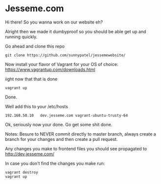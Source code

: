 # Jesseme.com

Hi there!  So you wanna work on our website eh?

Alright then we made it dumbyproof so you should be able get up and running quickly.

Go ahead and clone this repo

```
git clone https://github.com/sunnypatel/jessemewebsite/
```

Now install your flavor of Vagrant for your OS of choice:
https://www.vagrantup.com/downloads.html

iight now that that is done
```
vagrant up
```

Done.

Well add this to your /etc/hosts
```
192.168.50.10   dev.jesseme.com vagrant-ubuntu-trusty-64
```

Ok, seriously now your done. Go get some shit done.

Notes:
Besure to NEVER commit directly to master branch, always create a branch for your changes and then create a pull request.

Any changes you make to frontend files you should see propagated to
http://dev.jesseme.com/

In case you don't find the changes you make run:
```
vagrant destroy
vagrant up
```

